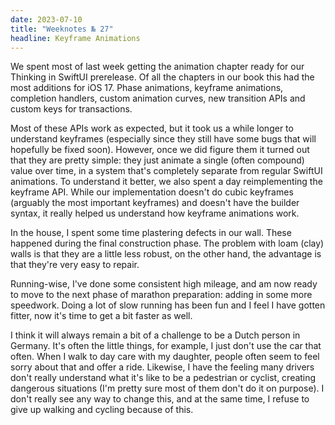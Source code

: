 ```yaml
---
date: 2023-07-10
title: "Weeknotes № 27"
headline: Keyframe Animations
---
```


We spent most of last week getting the animation chapter ready for our Thinking in SwiftUI prerelease. Of all the chapters in our book this had the most additions for iOS 17. Phase animations, keyframe animations, completion handlers, custom animation curves, new transition APIs and custom keys for transactions.

Most of these APIs work as expected, but it took us a while longer to understand keyframes (especially since they still have some bugs that will hopefully be fixed soon). However, once we did figure them it turned out that they are pretty simple: they just animate a single (often compound) value over time, in a system that's completely separate from regular SwiftUI animations. To understand it better, we also spent a day reimplementing the keyframe API. While our implementation doesn't do cubic keyframes (arguably the most important keyframes) and doesn't have the builder syntax, it really helped us understand how keyframe animations work.

In the house, I spent some time plastering defects in our wall. These happened during the final construction phase. The problem with loam (clay) walls is that they are a little less robust, on the other hand, the advantage is that they're very easy to repair.

Running-wise, I've done some consistent high mileage, and am now ready to move to the next phase of marathon preparation: adding in some more speedwork. Doing a lot of slow running has been fun and I feel I have gotten fitter, now it's time to get a bit faster as well.

I think it will always remain a bit of a challenge to be a Dutch person in Germany. It's often the little things, for example, I just don't use the car that often. When I walk to day care with my daughter, people often seem to feel sorry about that and offer a ride. Likewise, I have the feeling many drivers don't really understand what it's like to be a pedestrian or cyclist, creating dangerous situations (I'm pretty sure most of them don't do it on purpose). I don't really see any way to change this, and at the same time, I refuse to give up walking and cycling because of this. 
